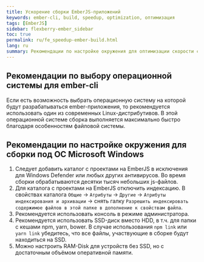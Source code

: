 ```yaml
---
title: Ускорение сборки EmberJS-приложений
keywords: ember-cli, build, speedup, optimization, оптимизация
tags: [EmberJS]
sidebar: flexberry-ember_sidebar
toc: true
permalink: ru/fe_speedup-ember-build.html
lang: ru
summary: Рекомендации по настройке окружения для оптимизации скорости сборки EmberJS-приложений.
---
```


## Рекомендации по выбору операционной системы для ember-cli

Если есть возможность выбрать операционную систему на которой будут разрабатываться ember-приложения, то рекомендуется использовать один из современных Linux-дистрибутивов. В этой операционной системе сборка выполняется максимально быстро благодаря особенностям файловой системы.

## Рекомендации по настройке окружения для сборки под ОС Microsoft Windows

1. Следует добавить каталог с проектами на EmberJS в исключения для Windows Defender или любых других антивирусов. Во время сборки обрабатываются десятки тысяч небольших js-файлов.
2. Для каталога с проектами на EmberJS отключить индексацию. В свойствах каталога `Общие` -> `Атрибуты` -> `Другие` -> `Атрибуты индексирования и архивации` -> снять галку `Разрешить индексировать содержимое файлов в этой папке в дополнение к свойствам файла`.
3. Рекомендуется использовать консоль в режиме администратора.
4. Рекомендуется использовать SSD-диск вместо HDD, в т.ч. для папки с кешами npm, yarn, bower. В случае использования `npm link` или `yarn link` убедитесь, что все файлы, участвующие в сборке будут находиться на SSD.
5. Можно настроить RAM-Disk для устройств без SSD, но с достаточным объёмом оперативной памяти.

